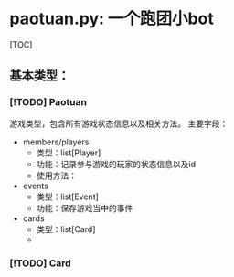 # paotuan.py: 一个跑团小bot

[TOC]

## 基本类型：
### [!TODO] Paotuan
游戏类型，包含所有游戏状态信息以及相关方法。
主要字段：
- members/players
  - 类型：list[Player]
  - 功能：记录参与游戏的玩家的状态信息以及id
  - 使用方法：
- events
  - 类型：list[Event]
  - 功能：保存游戏当中的事件
- cards
  - 类型：list[Card]
  - 

### [!TODO] Card



